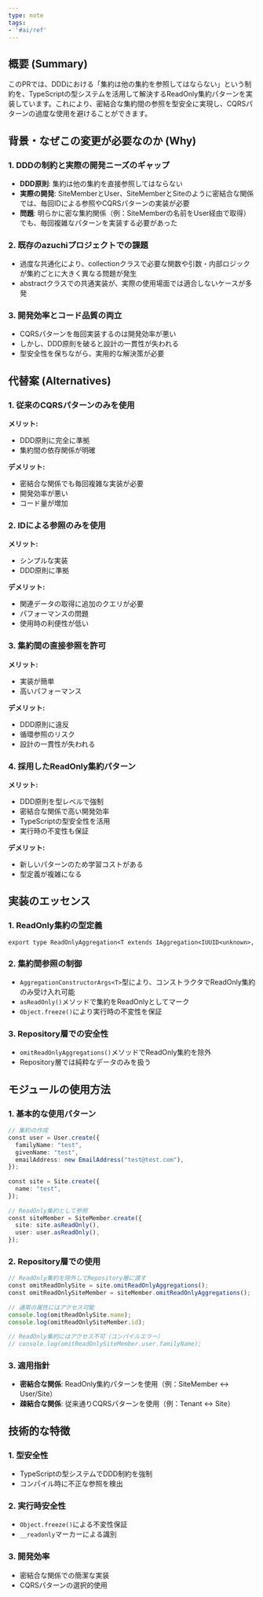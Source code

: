 ```yaml
---
type: note
tags:
- '#ai/ref'
---
```

## 概要 (Summary)

このPRでは、DDDにおける「集約は他の集約を参照してはならない」という制約を、TypeScriptの型システムを活用して解決するReadOnly集約パターンを実装しています。これにより、密結合な集約間の参照を型安全に実現し、CQRSパターンの過度な使用を避けることができます。

## 背景・なぜこの変更が必要なのか (Why)

### 1. DDDの制約と実際の開発ニーズのギャップ

- **DDD原則**: 集約は他の集約を直接参照してはならない
- **実際の開発**: SiteMemberとUser、SiteMemberとSiteのように密結合な関係では、毎回IDによる参照やCQRSパターンの実装が必要
- **問題**: 明らかに密な集約関係（例：SiteMemberの名前をUser経由で取得）でも、毎回複雑なパターンを実装する必要があった
    

### 2. 既存のazuchiプロジェクトでの課題

- 過度な共通化により、collectionクラスで必要な関数や引数・内部ロジックが集約ごとに大きく異なる問題が発生
- abstractクラスでの共通実装が、実際の使用場面では適合しないケースが多発
    

### 3. 開発効率とコード品質の両立

- CQRSパターンを毎回実装するのは開発効率が悪い
- しかし、DDD原則を破ると設計の一貫性が失われる
- 型安全性を保ちながら、実用的な解決策が必要
    

## 代替案 (Alternatives)

### 1. 従来のCQRSパターンのみを使用

**メリット:**

- DDD原則に完全に準拠
- 集約間の依存関係が明確

**デメリット:**

- 密結合な関係でも毎回複雑な実装が必要
- 開発効率が悪い
- コード量が増加

### 2. IDによる参照のみを使用

**メリット:**

- シンプルな実装
- DDD原則に準拠

**デメリット:**

- 関連データの取得に追加のクエリが必要
- パフォーマンスの問題
- 使用時の利便性が低い
    

### 3. 集約間の直接参照を許可

**メリット:**

- 実装が簡単
- 高いパフォーマンス

**デメリット:**

- DDD原則に違反
- 循環参照のリスク
- 設計の一貫性が失われる

### 4. 採用したReadOnly集約パターン

**メリット:**

- DDD原則を型レベルで強制
- 密結合な関係で高い開発効率
- TypeScriptの型安全性を活用
- 実行時の不変性も保証

**デメリット:**

- 新しいパターンのため学習コストがある
- 型定義が複雑になる

## 実装のエッセンス

### 1. ReadOnly集約の型定義

```
export type ReadOnlyAggregation<T extends IAggregation<IUUID<unknown>, symbol>> =   Readonly<T> & ReadOnlyDDDObject;
```

### 2. 集約間参照の制御

- `AggregationConstructorArgs<T>`型により、コンストラクタでReadOnly集約のみ受け入れ可能
- `asReadOnly()`メソッドで集約をReadOnlyとしてマーク
- `Object.freeze()`により実行時の不変性を保証

### 3. Repository層での安全性

- `omitReadOnlyAggregations()`メソッドでReadOnly集約を除外
- Repository層では純粋なデータのみを扱う

## モジュールの使用方法

### 1. 基本的な使用パターン

```typescript
// 集約の作成  
const user = User.create({  
  familyName: "test",  
  givenName: "test",   
  emailAddress: new EmailAddress("test@test.com"),  
});  
  
const site = Site.create({  
  name: "test",  
});  
  
// ReadOnly集約として参照  
const siteMember = SiteMember.create({  
  site: site.asReadOnly(),  
  user: user.asReadOnly(),  
});
```

### 2. Repository層での使用

```typescript
// ReadOnly集約を除外してRepository層に渡す  
const omitReadOnlySite = site.omitReadOnlyAggregations();  
const omitReadOnlySiteMember = siteMember.omitReadOnlyAggregations();  
  
// 通常の属性にはアクセス可能  
console.log(omitReadOnlySite.name);  
console.log(omitReadOnlySiteMember.id);  
  
// ReadOnly集約にはアクセス不可（コンパイルエラー）  
// console.log(omitReadOnlySiteMember.user.familyName);
```

### 3. 適用指針

- **密結合な関係**: ReadOnly集約パターンを使用（例：SiteMember ↔ User/Site）
- **疎結合な関係**: 従来通りCQRSパターンを使用（例：Tenant ↔ Site）

## 技術的な特徴

### 1. 型安全性

- TypeScriptの型システムでDDD制約を強制
- コンパイル時に不正な参照を検出

### 2. 実行時安全性

- `Object.freeze()`による不変性保証
- `__readonly`マーカーによる識別

### 3. 開発効率

- 密結合な関係での簡潔な実装
- CQRSパターンの選択的使用


